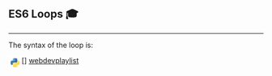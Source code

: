 ## ES6 Loops 🎓
---
  The syntax of the loop is:
  
  [<img align="left" alt="Terminal" width="26px" src="https://raw.githubusercontent.com/github/explore/80688e429a7d4ef2fca1e82350fe8e3517d3494d/topics/python/python.png" />] [webdevplaylist]

  



[webdevplaylist]: https://www.youtube.com/playlist?list=PLkwxH9e_vrAJ0WbEsFA9W3I1W-g_BTsbt
